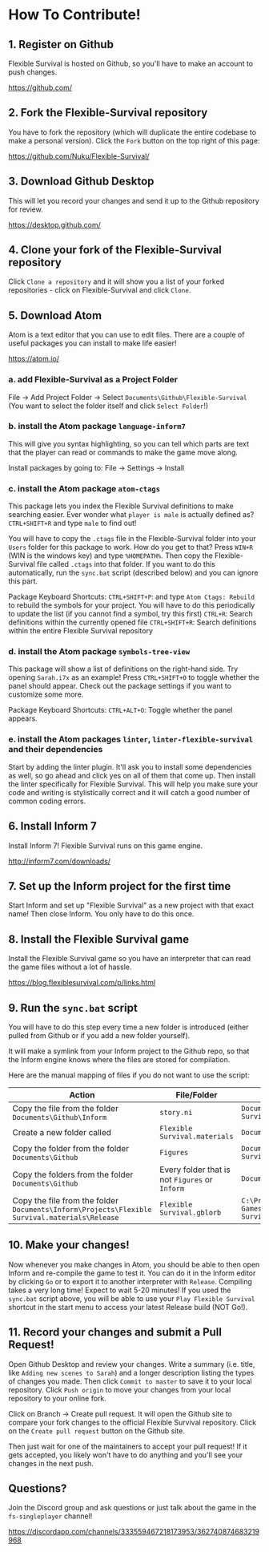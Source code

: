 # How To Contribute!

## 1. Register on Github
Flexible Survival is hosted on Github, so you'll have to make an account to push changes.

https://github.com/

## 2. Fork the Flexible-Survival repository
You have to fork the repository (which will duplicate the entire codebase to make a personal version). Click the `Fork` button on the top right of this page:

https://github.com/Nuku/Flexible-Survival/

## 3. Download Github Desktop
This will let you record your changes and send it up to the Github repository for review.

https://desktop.github.com/

## 4. Clone your fork of the Flexible-Survival repository
Click `Clone a repository` and it will show you a list of your forked repositories - click on Flexible-Survival and click `Clone`.

## 5. Download Atom
Atom is a text editor that you can use to edit files. There are a couple of useful packages you can install to make life easier!

https://atom.io/

### a. add Flexible-Survival as a Project Folder
File -> Add Project Folder -> Select `Documents\Github\Flexible-Survival` (You want to select the folder itself and click `Select Folder`!)

### b. install the Atom package `language-inform7`
This will give you syntax highlighting, so you can tell which parts are text that the player can read or commands to make the game move along.

Install packages by going to: File -> Settings -> Install

### c. install the Atom package `atom-ctags`
This package lets you index the Flexible Survival definitions to make searching easier. Ever wonder what `player is male` is actually defined as? `CTRL+SHIFT+R` and type `male` to find out!

You will have to copy the `.ctags` file in the Flexible-Survival folder into your `Users` folder for this package to work. How do you get to that? Press `WIN+R` (WIN is the windows key) and type `%HOMEPATH%`. Then copy the Flexible-Survival file called `.ctags` into that folder. If you want to do this automatically, run the `sync.bat` script (described below) and you can ignore this part.

Package Keyboard Shortcuts:
`CTRL+SHIFT+P`: and type `Atom Ctags: Rebuild` to rebuild the symbols for your project. You will have to do this periodically to update the list (if you cannot find a symbol, try this first)
`CTRL+R`: Search definitions within the currently opened file
`CTRL+SHIFT+R`: Search definitions within the entire Flexible Survival repository

### d. install the Atom package `symbols-tree-view`
This package will show a list of definitions on the right-hand side. Try opening `Sarah.i7x` as an example! Press `CTRL+SHIFT+O` to toggle whether the panel should appear. Check out the package settings if you want to customize some more.

Package Keyboard Shortcuts:
`CTRL+ALT+O`: Toggle whether the panel appears.

### e. install the Atom packages `linter`, `linter-flexible-survival` and their dependencies
Start by adding the linter plugin. It'll ask you to install some dependencies as well, so go ahead and click yes on all of them that come up. Then install the linter specifically for Flexible Survival. This will help you make sure your code and writing is stylistically correct and it will catch a good number of common coding errors.

## 6. Install Inform 7
Install Inform 7! Flexible Survival runs on this game engine.

http://inform7.com/downloads/

<!--
However, Flexible Survival is too big for Inform! We have a custom 64-bit compiler that you will also have to install or else you will not be able to compile the game:

https://drive.google.com/file/d/0BxUh1iVHP4kiM3JjTF8za2V0TG8/view

Move this file to `C:\Program Files (x86)\Inform 7\Compilers` and replace `ni.exe` with this one.
-->

## 7. Set up the Inform project for the first time
Start Inform and set up "Flexible Survival" as a new project with that exact name! Then close Inform. You only have to do this once.

## 8. Install the Flexible Survival game
Install the Flexible Survival game so you have an interpreter that can read the game files without a lot of hassle.

https://blog.flexiblesurvival.com/p/links.html

## 9. Run the `sync.bat` script
You will have to do this step every time a new folder is introduced (either pulled from Github or if you add a new folder yourself).

It will make a symlink from your Inform project to the Github repo, so that the Inform engine knows where the files are stored for compilation.

Here are the manual mapping of files if you do not want to use the script:

| Action                      | File/Folder                        | At  |
| --------------------------- | ---------------------------------- | --- |
| Copy the file from the folder `Documents\Github\Inform` | `story.ni` | `Documents\Inform\Projects\Flexible Survival.inform\Source` |
| Create a new folder called  | `Flexible Survival.materials` | `Documents\Inform\Projects\` |
| Copy the folder from the folder `Documents\Github` | `Figures` | `Documents\Inform\Projects\Flexible Survival.materials` |
| Copy the folders from the folder `Documents\Github` | Every folder that is not `Figures` or `Inform` | `Documents\Inform\Extensions` |
| Copy the file from the folder `Documents\Inform\Projects\Flexible Survival.materials\Release` | `Flexible Survival.gblorb` | `C:\Program Files (x86)\Silver Games LLC\flexible\Flexible Survival\Release` |

## 10. Make your changes!
Now whenever you make changes in Atom, you should be able to then open Inform and re-compile the game to test it. You can do it in the Inform editor by clicking `Go` or to export it to another interpreter with `Release`. Compiling takes a very long time! Expect to wait 5-20 minutes! If you used the `sync.bat` script above, you will be able to use your `Play Flexible Survival` shortcut in the start menu to access your latest Release build (NOT Go!).

## 11. Record your changes and submit a Pull Request!
Open Github Desktop and review your changes. Write a summary (i.e. title, like `Adding new scenes to Sarah`) and a longer description listing the types of changes you made. Then click `Commit to master` to save it to your local repository. Click `Push origin` to move your changes from your local repository to your online fork.

Click on Branch -> Create pull request. It will open the Github site to compare your fork changes to the official Flexible Survival repository. Click on the `Create pull request` button on the Github site.

Then just wait for one of the maintainers to accept your pull request! If it gets accepted, you likely won't have to do anything and you'll see your changes in the next push.

## Questions?
Join the Discord group and ask questions or just talk about the game in the `fs-singleplayer` channel!

https://discordapp.com/channels/333559467218173953/362740874683219968

